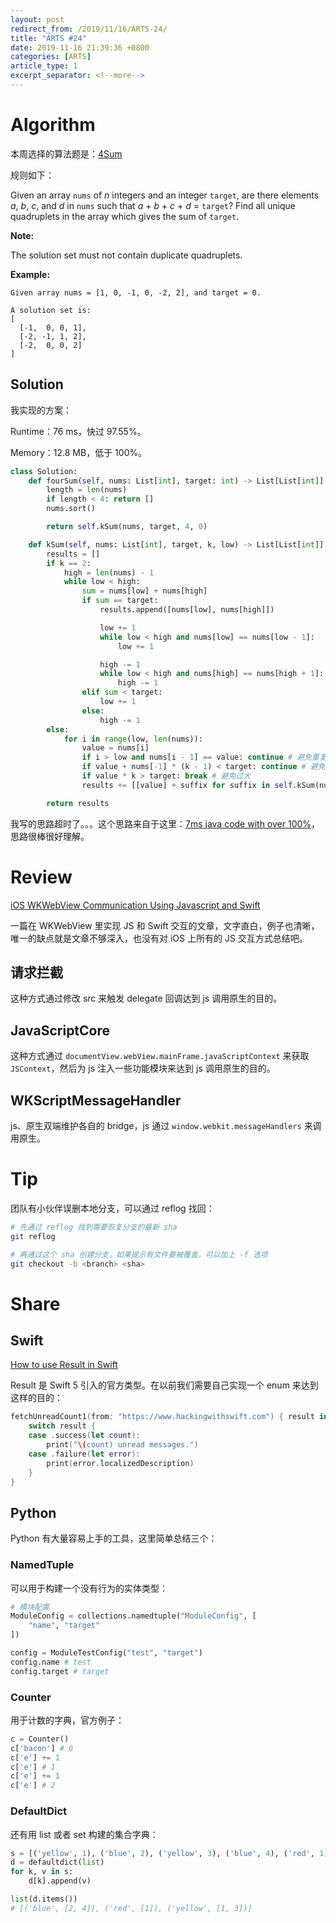 ```yaml
---
layout: post
redirect_from: /2019/11/16/ARTS-24/
title: "ARTS #24"
date: 2019-11-16 21:39:36 +0800
categories: [ARTS]
article_type: 1
excerpt_separator: <!--more-->
---
```



# Algorithm

本周选择的算法题是：[4Sum](<https://leetcode.com/problems/4sum/>)

<!--more-->

规则如下：

Given an array `nums` of *n* integers and an integer `target`, are there elements *a*, *b*, *c*, and *d* in `nums` such that *a* + *b* + *c* + *d* = `target`? Find all unique quadruplets in the array which gives the sum of `target`.

**Note:**

The solution set must not contain duplicate quadruplets.

**Example:**

```
Given array nums = [1, 0, -1, 0, -2, 2], and target = 0.

A solution set is:
[
  [-1,  0, 0, 1],
  [-2, -1, 1, 2],
  [-2,  0, 0, 2]
]
```

## Solution

我实现的方案：

Runtime：76 ms，快过 97.55%。

Memory：12.8 MB，低于 100%。

```python
class Solution:
    def fourSum(self, nums: List[int], target: int) -> List[List[int]]:
        length = len(nums)
        if length < 4: return []
        nums.sort()

        return self.kSum(nums, target, 4, 0)

    def kSum(self, nums: List[int], target, k, low) -> List[List[int]]:
        results = []
        if k == 2:
            high = len(nums) - 1
            while low < high:
                sum = nums[low] + nums[high]
                if sum == target:
                    results.append([nums[low], nums[high]])

                    low += 1
                    while low < high and nums[low] == nums[low - 1]:
                        low += 1

                    high -= 1
                    while low < high and nums[high] == nums[high + 1]:
                        high -= 1
                elif sum < target:
                    low += 1
                else:
                    high -= 1
        else:
            for i in range(low, len(nums)):
                value = nums[i]
                if i > low and nums[i - 1] == value: continue # 避免重复
                if value + nums[-1] * (k - 1) < target: continue # 避免过小
                if value * k > target: break # 避免过大
                results += [[value] + suffix for suffix in self.kSum(nums, target - value, k - 1, i + 1)]

        return results
```

我写的思路超时了。。。这个思路来自于这里：[7ms java code with over 100%](https://leetcode.com/problems/4sum/discuss/8547/7ms-java-code-win-over-100)，思路很棒很好理解。


# Review

[iOS WKWebView Communication Using Javascript and Swift](https://medium.com/john-lewis-software-engineering/ios-wkwebview-communication-using-javascript-and-swift-ee077e0127eb)

一篇在 WKWebView 里实现 JS 和 Swift 交互的文章，文字直白，例子也清晰，唯一的缺点就是文章不够深入，也没有对 iOS 上所有的 JS 交互方式总结吧。

## 请求拦截

这种方式通过修改 src 来触发 delegate 回调达到 js 调用原生的目的。

## JavaScriptCore

这种方式通过 `documentView.webView.mainFrame.javaScriptContext` 来获取 `JSContext`，然后为 js 注入一些功能模块来达到 js 调用原生的目的。

## WKScriptMessageHandler

js、原生双端维护各自的 bridge，js 通过 `window.webkit.messageHandlers` 来调用原生。

# Tip

团队有小伙伴误删本地分支，可以通过 reflog 找回：

```bash
# 先通过 reflog 找到需要恢复分支的最新 sha
git reflog

# 再通过这个 sha 创建分支，如果提示有文件要被覆盖，可以加上 -f 选项
git checkout -b <branch> <sha>
```

# Share

## Swift

[How to use Result in Swift](https://www.hackingwithswift.com/articles/161/how-to-use-result-in-swift)

Result 是 Swift 5 引入的官方类型。在以前我们需要自己实现一个 enum 来达到这样的目的：

```swift
fetchUnreadCount1(from: "https://www.hackingwithswift.com") { result in
    switch result {
    case .success(let count):
        print("\(count) unread messages.")
    case .failure(let error):
        print(error.localizedDescription)
    }
}
```

## Python

Python 有大量容易上手的工具，这里简单总结三个：

### NamedTuple

可以用于构建一个没有行为的实体类型：

```python
# 模块配置
ModuleConfig = collections.namedtuple("ModuleConfig", [
    "name", "target"
])

config = ModuleTestConfig("test", "target")
config.name # test
config.target # target
```

### Counter

用于计数的字典，官方例子：

```python
c = Counter()
c['bacon'] # 0
c['e'] += 1
c['e'] # 1
c['e'] += 1
c['e'] # 2
```

### DefaultDict

还有用 list 或者 set 构建的集合字典：

```python
s = [('yellow', 1), ('blue', 2), ('yellow', 3), ('blue', 4), ('red', 1)]
d = defaultdict(list)
for k, v in s:
    d[k].append(v)

list(d.items())
# [('blue', [2, 4]), ('red', [1]), ('yellow', [1, 3])]
```